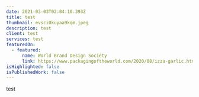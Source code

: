 ```yaml
---
date: 2021-03-03T02:04:10.393Z
title: test
thumbnail: evsci0kuyaa9kqm.jpeg
description: test
client: test
services: test
featuredOn:
  - featured:
      name: World Brand Design Society
      link: https://www.packagingoftheworld.com/2020/08/izza-garlic.html
isHighlighted: false
isPublishedWork: false
---
```

test